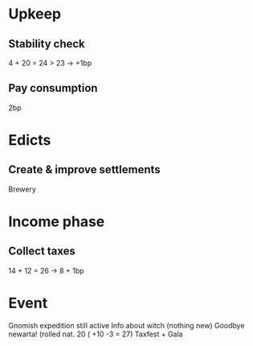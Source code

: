 # Upkeep
## Stability check
4 + 20 = 24 > 23 → +1bp
## Pay consumption
2bp
# Edicts
## Create & improve settlements
Brewery
# Income phase
## Collect taxes
14 + 12 = 26 → 8 + 1bp
# Event
Gnomish expedition still active
Info about witch (nothing new)
Goodbye newarta! (rolled nat. 20 ( +10 -3 = 27)
Taxfest + Gala